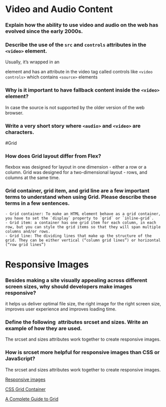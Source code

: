 # Video and Audio Content
### Explain how the ability to use video and audio on the web has evolved since the early 2000s.
### Describe the use of the `src` and `controls` attributes in the `<video>` element.
Usually, it’s wrapped in an <div> element and has an attribute in the video tag called controls like `<video controls>` which contains `<source>` elements
### Why is it important to have fallback content inside the `<video>` element?
In case the source is not supported by the older version of the web browser. 
### Write a very short story where `<audio>` and `<video>` are characters.
#Grid
### How does Grid layout differ from Flex?
flexbox was designed for layout in one dimension - either a row or a column. Grid was designed for a two-dimensional layout - rows, and columns at the same time.
### Grid container, grid item, and grid line are a few important terms to understand when using Grid. Please describe these terms in a few sentences.
    - Grid container: To make an HTML element behave as a grid container, you have to set the `display` property to `grid` or `inline-grid`.
    - Grid item: a container has one grid item for each column, in each row, but you can style the grid items so that they will span multiple columns and/or rows.
    - Grid line: The dividing lines that make up the structure of the grid. They can be either vertical (“column grid lines”) or horizontal (“row grid lines”) 
# Responsive Images
### Besides making a site visually appealing across different screen sizes, why should developers make images responsive?
it helps us deliver optimal file size, the right image for the right screen size, improves user experience and improves loading time.
### Define the following <img> attributes srcset and sizes. Write an example of how they are used.
The srcset and sizes attributes work together to create responsive images. 
### How is srcset more helpful for responsive images than CSS or JavaScript?
The srcset and sizes attributes work together to create responsive images. 

[Responsive images](https://developer.mozilla.org/en-US/docs/Learn/HTML/Multimedia_and_embedding/Responsive_images)
    
[CSS Grid Container](https://www.w3schools.com/css/css_grid_container.asp)

[A Complete Guide to Grid](https://css-tricks.com/snippets/css/complete-guide-grid/)
